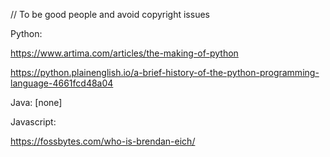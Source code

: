// To be good people and avoid copyright issues 

Python: 

https://www.artima.com/articles/the-making-of-python 

https://python.plainenglish.io/a-brief-history-of-the-python-programming-language-4661fcd48a04 


Java:
[none]

Javascript:

https://fossbytes.com/who-is-brendan-eich/

